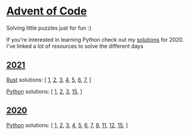 # [Advent of Code](https://adventofcode.com/)
Solving little puzzles just for fun :)

If you're interested in learning Python check out my [solutions](https://github.com/raui100/AdventOfCode/blob/master/2020/python/README.md) for 2020.  
I've linked a lot of resources to solve the different days


## [2021](https://adventofcode.com/2021)
[Rust](https://github.com/raui100/AdventOfCode/tree/master/2021/rust) solutions: [
[1](https://github.com/raui100/AdventOfCode/blob/master/2021/rust/src/solution/day_01.rs), 
[2](https://github.com/raui100/AdventOfCode/blob/master/2021/rust/src/solution/day_02.rs), 
[3](https://github.com/raui100/AdventOfCode/blob/master/2021/rust/src/solution/day_03.rs), 
[4](https://github.com/raui100/AdventOfCode/blob/master/2021/rust/src/solution/day_04.rs), 
[5](https://github.com/raui100/AdventOfCode/blob/master/2021/rust/src/solution/day_05.rs), 
[6](https://github.com/raui100/AdventOfCode/blob/master/2021/rust/src/solution/day_06.rs), 
[7](https://github.com/raui100/AdventOfCode/blob/master/2021/rust/src/solution/day_07.rs), 
]

[Python](https://github.com/raui100/AdventOfCode/tree/master/2021/python) solutions: [
[1](https://github.com/raui100/AdventOfCode/blob/master/2021/pyton/src/day_01.py), 
[2](https://github.com/raui100/AdventOfCode/blob/master/2021/pyton/src/day_02.py), 
[3](https://github.com/raui100/AdventOfCode/blob/master/2021/pyton/src/day_03.py), 
[15](https://github.com/raui100/AdventOfCode/blob/master/2021/pyton/src/day_15.py), 
]

## [2020](https://adventofcode.com/2020)
[Python](https://github.com/raui100/AdventOfCode/tree/master/2021/python) solutions: [
[1](https://github.com/raui100/AdventOfCode/blob/master/2020/pyton/day_01.py),
[2](https://github.com/raui100/AdventOfCode/blob/master/2020/pyton/day_02.py),
[3](https://github.com/raui100/AdventOfCode/blob/master/2020/pyton/day_03.py),
[4](https://github.com/raui100/AdventOfCode/blob/master/2020/pyton/day_04.py),
[5](https://github.com/raui100/AdventOfCode/blob/master/2020/pyton/day_05.py),
[6](https://github.com/raui100/AdventOfCode/blob/master/2020/pyton/day_06.py),
[7](https://github.com/raui100/AdventOfCode/blob/master/2020/pyton/day_07.py),
[8](https://github.com/raui100/AdventOfCode/blob/master/2020/pyton/day_08.py),
[11](https://github.com/raui100/AdventOfCode/blob/master/2020/pyton/day_11.py),
[12](https://github.com/raui100/AdventOfCode/blob/master/2020/pyton/day_12.py),
[15](https://github.com/raui100/AdventOfCode/blob/master/2020/pyton/day_15.py),
]